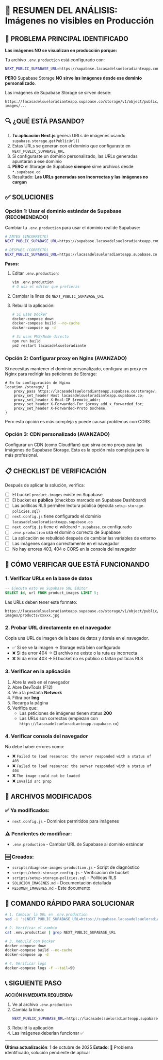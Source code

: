# 🎯 RESUMEN DEL ANÁLISIS: Imágenes no visibles en Producción

## 🔴 PROBLEMA PRINCIPAL IDENTIFICADO

**Las imágenes NO se visualizan en producción porque:**

Tu archivo `.env.production` está configurado con:
```bash
NEXT_PUBLIC_SUPABASE_URL=https://supabase.lacasadelsueloradianteapp.com
```

**PERO** Supabase Storage **NO sirve las imágenes desde ese dominio personalizado**.

Las imágenes de Supabase Storage se sirven desde:
```
https://lacasadelsueloradianteapp.supabase.co/storage/v1/object/public/product-images/...
```

## 🔍 ¿QUÉ ESTÁ PASANDO?

1. **Tu aplicación Next.js** genera URLs de imágenes usando `supabase.storage.getPublicUrl()`
2. Estas URLs se generan con el dominio que configuraste en `NEXT_PUBLIC_SUPABASE_URL`
3. Si configuraste un dominio personalizado, las URLs generadas apuntarán a ese dominio
4. **PERO** el Storage de Supabase **siempre** sirve archivos desde `*.supabase.co`
5. Resultado: **Las URLs generadas son incorrectas y las imágenes no cargan**

## ✅ SOLUCIONES

### Opción 1: Usar el dominio estándar de Supabase (RECOMENDADO)

Cambiar tu `.env.production` para usar el dominio real de Supabase:

```bash
# ANTES (INCORRECTO)
NEXT_PUBLIC_SUPABASE_URL=https://supabase.lacasadelsueloradianteapp.com

# DESPUÉS (CORRECTO)
NEXT_PUBLIC_SUPABASE_URL=https://lacasadelsueloradianteapp.supabase.co
```

**Pasos:**

1. Editar `.env.production`:
   ```bash
   vim .env.production
   # O usa el editor que prefieras
   ```

2. Cambiar la línea de `NEXT_PUBLIC_SUPABASE_URL`

3. Rebuild la aplicación:
   ```bash
   # Si usas Docker
   docker-compose down
   docker-compose build --no-cache
   docker-compose up -d

   # Si usas PM2/Node directo
   npm run build
   pm2 restart lacasadelsueloradiante
   ```

### Opción 2: Configurar proxy en Nginx (AVANZADO)

Si necesitas mantener el dominio personalizado, configura un proxy en Nginx para redirigir las peticiones de Storage:

```nginx
# En tu configuración de Nginx
location /storage/ {
    proxy_pass https://lacasadelsueloradianteapp.supabase.co/storage/;
    proxy_set_header Host lacasadelsueloradianteapp.supabase.co;
    proxy_set_header X-Real-IP $remote_addr;
    proxy_set_header X-Forwarded-For $proxy_add_x_forwarded_for;
    proxy_set_header X-Forwarded-Proto $scheme;
}
```

Pero esta opción es más compleja y puede causar problemas con CORS.

### Opción 3: CDN personalizado (AVANZADO)

Configurar un CDN (como Cloudflare) que sirva como proxy para las imágenes de Supabase Storage. Esta es la opción más compleja pero la más profesional.

## 📋 CHECKLIST DE VERIFICACIÓN

Después de aplicar la solución, verifica:

- [ ] El bucket `product-images` existe en Supabase
- [ ] El bucket es **público** (checkbox marcado en Supabase Dashboard)
- [ ] Las políticas RLS permiten lectura pública (ejecuta `setup-storage-policies.sql`)
- [ ] `next.config.js` tiene configurado el dominio `lacasadelsueloradianteapp.supabase.co`
- [ ] `next.config.js` tiene el wildcard `*.supabase.co` configurado
- [ ] `.env.production` usa el dominio correcto de Supabase
- [ ] La aplicación se rebuildeó después de cambiar las variables de entorno
- [ ] Las imágenes cargan correctamente en el navegador
- [ ] No hay errores 403, 404 o CORS en la consola del navegador

## 🧪 CÓMO VERIFICAR QUE ESTÁ FUNCIONANDO

### 1. Verificar URLs en la base de datos

```sql
-- Ejecuta esto en Supabase SQL Editor
SELECT id, url FROM product_images LIMIT 5;
```

Las URLs deben tener este formato:
```
https://lacasadelsueloradianteapp.supabase.co/storage/v1/object/public/product-images/products/xxxxx.jpg
```

### 2. Probar URL directamente en el navegador

Copia una URL de imagen de la base de datos y ábrela en el navegador.
- ✅ Si se ve la imagen → Storage está bien configurado
- ❌ Si da error 404 → El archivo no existe o la ruta es incorrecta
- ❌ Si da error 403 → El bucket no es público o faltan políticas RLS

### 3. Verificar en la aplicación

1. Abre la web en el navegador
2. Abre DevTools (F12)
3. Ve a la pestaña **Network**
4. Filtra por **Img**
5. Recarga la página
6. Verifica que:
   - Las peticiones de imágenes tienen status **200**
   - Las URLs son correctas (empiezan con `https://lacasadelsueloradianteapp.supabase.co`)

### 4. Verificar consola del navegador

No debe haber errores como:
- ❌ `Failed to load resource: the server responded with a status of 403`
- ❌ `Failed to load resource: the server responded with a status of 404`
- ❌ `The image could not be loaded`
- ❌ `Invalid src prop`

## 📝 ARCHIVOS MODIFICADOS

### ✅ Ya modificados:
- `next.config.js` - Dominios permitidos para imágenes

### ⚠️ Pendientes de modificar:
- `.env.production` - Cambiar URL de Supabase al dominio estándar

### 🆕 Creados:
- `scripts/diagnose-images-production.js` - Script de diagnóstico
- `scripts/check-storage-config.js` - Verificación de bucket
- `scripts/setup-storage-policies.sql` - Políticas RLS
- `SOLUCION_IMAGENES.md` - Documentación detallada
- `RESUMEN_IMAGENES.md` - Este documento

## 🚀 COMANDO RÁPIDO PARA SOLUCIONAR

```bash
# 1. Cambiar la URL en .env.production
sed -i 's|NEXT_PUBLIC_SUPABASE_URL=https://supabase.lacasadelsueloradianteapp.com|NEXT_PUBLIC_SUPABASE_URL=https://lacasadelsueloradianteapp.supabase.co|g' .env.production

# 2. Verificar el cambio
cat .env.production | grep NEXT_PUBLIC_SUPABASE_URL

# 3. Rebuild con Docker
docker-compose down
docker-compose build --no-cache
docker-compose up -d

# 4. Verificar logs
docker-compose logs -f --tail=50
```

## 📞 SIGUIENTE PASO

**ACCIÓN INMEDIATA REQUERIDA:**

1. Ve al archivo `.env.production`
2. Cambia la línea:
   ```bash
   NEXT_PUBLIC_SUPABASE_URL=https://lacasadelsueloradianteapp.supabase.co
   ```
3. Rebuild la aplicación
4. Las imágenes deberían funcionar ✅

---

**Última actualización**: 1 de octubre de 2025
**Estado**: 🔴 Problema identificado, solución pendiente de aplicar
